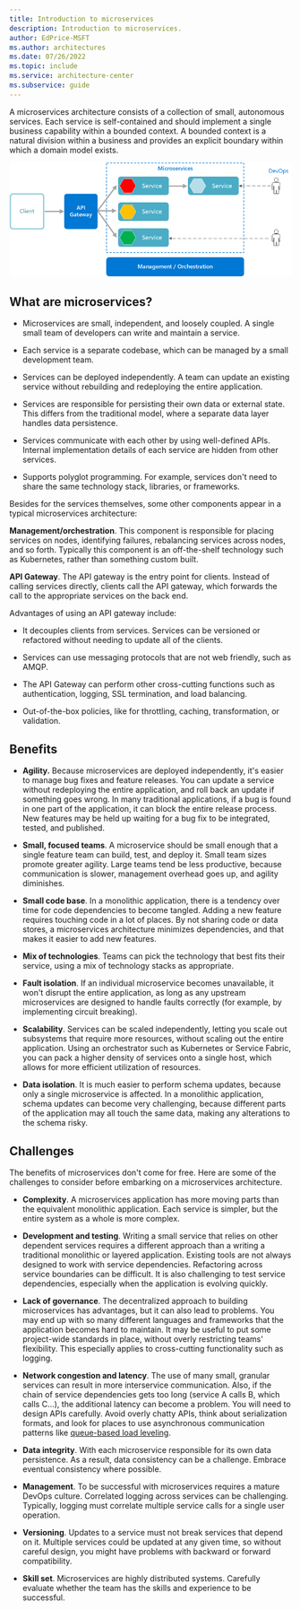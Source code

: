 ```yaml
---
title: Introduction to microservices
description: Introduction to microservices.
author: EdPrice-MSFT
ms.author: architectures
ms.date: 07/26/2022
ms.topic: include
ms.service: architecture-center
ms.subservice: guide
---
```


A microservices architecture consists of a collection of small, autonomous services. Each service is self-contained and should implement a single business capability within a bounded context. A bounded context is a natural division within a business and provides an explicit boundary within which a domain model exists.

![Logical diagram of microservices architecture style.](./images/microservices-logical.png)

## What are microservices?

- Microservices are small, independent, and loosely coupled. A single small team of developers can write and maintain a service.

- Each service is a separate codebase, which can be managed by a small development team.

- Services can be deployed independently. A team can update an existing service without rebuilding and redeploying the entire application.

- Services are responsible for persisting their own data or external state. This differs from the traditional model, where a separate data layer handles data persistence.

- Services communicate with each other by using well-defined APIs. Internal implementation details of each service are hidden from other services.

- Supports polyglot programming. For example, services don't need to share the same technology stack, libraries, or frameworks.

Besides for the services themselves, some other components appear in a typical microservices architecture:

**Management/orchestration**. This component is responsible for placing services on nodes, identifying failures, rebalancing services across nodes, and so forth. Typically this component is an off-the-shelf technology such as Kubernetes, rather than something custom built.

**API Gateway**. The API gateway is the entry point for clients. Instead of calling services directly, clients call the API gateway, which forwards the call to the appropriate services on the back end.

Advantages of using an API gateway include:

- It decouples clients from services. Services can be versioned or refactored without needing to update all of the clients.

- Services can use messaging protocols that are not web friendly, such as AMQP.

- The API Gateway can perform other cross-cutting functions such as authentication, logging, SSL termination, and load balancing.

- Out-of-the-box policies, like for throttling, caching, transformation, or validation.

## Benefits

- **Agility.** Because microservices are deployed independently, it's easier to manage bug fixes and feature releases. You can update a service without redeploying the entire application, and roll back an update if something goes wrong. In many traditional applications, if a bug is found in one part of the application, it can block the entire release process. New features may be held up waiting for a bug fix to be integrated, tested, and published.

- **Small, focused teams**. A microservice should be small enough that a single feature team can build, test, and deploy it. Small team sizes promote greater agility. Large teams tend be less productive, because communication is slower, management overhead goes up, and agility diminishes.

- **Small code base**. In a monolithic application, there is a tendency over time for code dependencies to become tangled. Adding a new feature requires touching code in a lot of places. By not sharing code or data stores, a microservices architecture minimizes dependencies, and that makes it easier to add new features.

- **Mix of technologies**. Teams can pick the technology that best fits their service, using a mix of technology stacks as appropriate.

- **Fault isolation**. If an individual microservice becomes unavailable, it won't disrupt the entire application, as long as any upstream microservices are designed to handle faults correctly (for example, by implementing circuit breaking).

- **Scalability**. Services can be scaled independently, letting you scale out subsystems that require more resources, without scaling out the entire application. Using an orchestrator such as Kubernetes or Service Fabric, you can pack a higher density of services onto a single host, which allows for more efficient utilization of resources.

- **Data isolation**. It is much easier to perform schema updates, because only a single microservice is affected. In a monolithic application, schema updates can become very challenging, because different parts of the application may all touch the same data, making any alterations to the schema risky.

## Challenges

The benefits of microservices don't come for free. Here are some of the challenges to consider before embarking on a microservices architecture.

- **Complexity**. A microservices application has more moving parts than the equivalent monolithic application. Each service is simpler, but the entire system as a whole is more complex.

- **Development and testing**. Writing a small service that relies on other dependent services requires a different approach than a writing a traditional monolithic or layered application. Existing tools are not always designed to work with service dependencies. Refactoring across service boundaries can be difficult. It is also challenging to test service dependencies, especially when the application is evolving quickly.

- **Lack of governance**. The decentralized approach to building microservices has advantages, but it can also lead to problems. You may end up with so many different languages and frameworks that the application becomes hard to maintain. It may be useful to put some project-wide standards in place, without overly restricting teams' flexibility. This especially applies to cross-cutting functionality such as logging.

- **Network congestion and latency**. The use of many small, granular services can result in more interservice communication. Also, if the chain of service dependencies gets too long (service A calls B, which calls C...), the additional latency can become a problem. You will need to design APIs carefully. Avoid overly chatty APIs, think about serialization formats, and look for places to use asynchronous communication patterns like [queue-based load leveling](../patterns/queue-based-load-leveling.yml).

- **Data integrity**. With each microservice responsible for its own data persistence. As a result, data consistency can be a challenge. Embrace eventual consistency where possible.

- **Management**. To be successful with microservices requires a mature DevOps culture. Correlated logging across services can be challenging. Typically, logging must correlate multiple service calls for a single user operation.

- **Versioning**. Updates to a service must not break services that depend on it. Multiple services could be updated at any given time, so without careful design, you might have problems with backward or forward compatibility.

- **Skill set**. Microservices are highly distributed systems. Carefully evaluate whether the team has the skills and experience to be successful.
